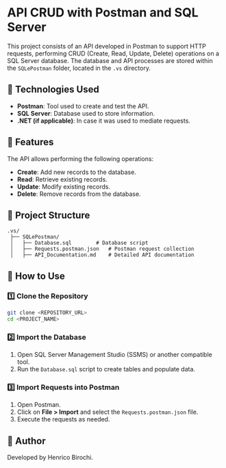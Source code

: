 # API CRUD with Postman and SQL Server

This project consists of an API developed in Postman to support HTTP requests, performing CRUD (Create, Read, Update, Delete) operations on a SQL Server database. The database and API processes are stored within the `SQLePostman` folder, located in the `.vs` directory.

## 📌 Technologies Used
- **Postman**: Tool used to create and test the API.
- **SQL Server**: Database used to store information.
- **.NET (if applicable)**: In case it was used to mediate requests.

## 🔧 Features
The API allows performing the following operations:
- **Create**: Add new records to the database.
- **Read**: Retrieve existing records.
- **Update**: Modify existing records.
- **Delete**: Remove records from the database.

## 📂 Project Structure
```
.vs/
 ├── SQLePostman/
 │   ├── Database.sql        # Database script
 │   ├── Requests.postman.json   # Postman request collection
 │   ├── API_Documentation.md    # Detailed API documentation
```

## 🚀 How to Use

### 1️⃣ Clone the Repository
```bash
git clone <REPOSITORY_URL>
cd <PROJECT_NAME>
```

### 2️⃣ Import the Database
1. Open SQL Server Management Studio (SSMS) or another compatible tool.
2. Run the `Database.sql` script to create tables and populate data.

### 3️⃣ Import Requests into Postman
1. Open Postman.
2. Click on **File > Import** and select the `Requests.postman.json` file.
3. Execute the requests as needed.

## 📌 Author
Developed by Henrico Birochi.

